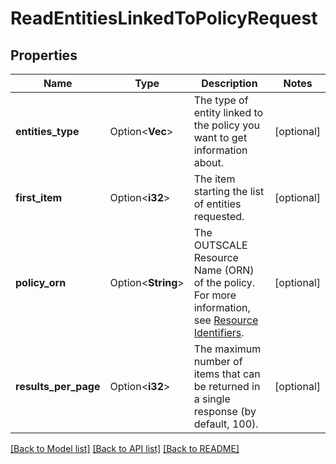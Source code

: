 # ReadEntitiesLinkedToPolicyRequest

## Properties

Name | Type | Description | Notes
------------ | ------------- | ------------- | -------------
**entities_type** | Option<**Vec<String>**> | The type of entity linked to the policy you want to get information about. | [optional]
**first_item** | Option<**i32**> | The item starting the list of entities requested. | [optional]
**policy_orn** | Option<**String**> | The OUTSCALE Resource Name (ORN) of the policy. For more information, see [Resource Identifiers](https://docs.outscale.com/en/userguide/Resource-Identifiers.html). | [optional]
**results_per_page** | Option<**i32**> | The maximum number of items that can be returned in a single response (by default, 100). | [optional]

[[Back to Model list]](../README.md#documentation-for-models) [[Back to API list]](../README.md#documentation-for-api-endpoints) [[Back to README]](../README.md)


